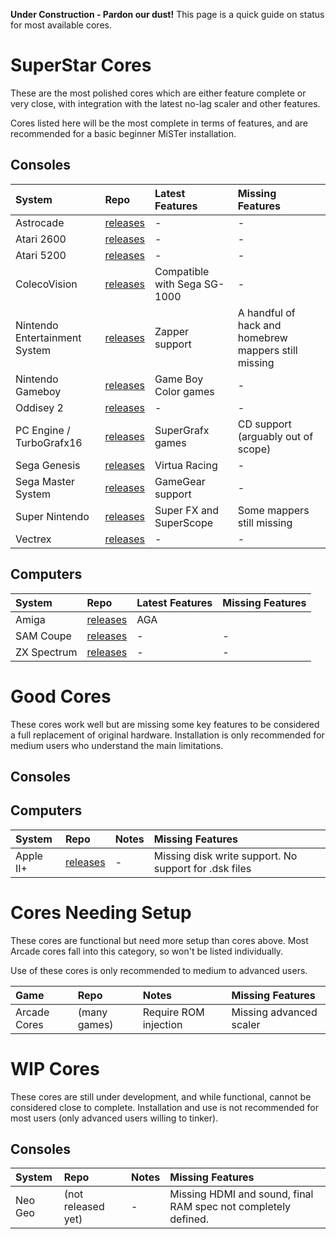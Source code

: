 **Under Construction - Pardon our dust!**
This page is a quick guide on status for most available cores. 



# SuperStar Cores #

These are the most polished cores which are either feature complete or very close,
with integration with the latest no-lag scaler and other features.

Cores listed here will be the most complete in terms of features,
and are recommended for a basic beginner MiSTer installation. 

## Consoles ##

| **System** | **Repo** | **Latest Features** | **Missing Features** |
|:-----------|:---------|:---------------|:-----------------|
| Astrocade | [releases]() | - | - |
| Atari 2600 | [releases]() | - | - |
| Atari 5200| [releases]() | - | - |
| ColecoVision | [releases]() | Compatible with Sega SG-1000 | - |
| Nintendo Entertainment System | [releases](https://github.com/MiSTer-devel/NES_MiSTer/tree/master/releases) | Zapper support | A handful of hack and homebrew mappers still missing |
| Nintendo Gameboy | [releases]() | Game Boy Color games | - |
| Oddisey 2| [releases]() | - | - |
| PC Engine / TurboGrafx16 | [releases]() | SuperGrafx games | CD support (arguably out of scope) |
| Sega Genesis | [releases]() | Virtua Racing | - |
| Sega Master System | [releases]() | GameGear support | - |
| Super Nintendo| [releases](https://github.com/MiSTer-devel/SNES_MiSTer/tree/master/releases) | Super FX and SuperScope | Some mappers still missing |
| Vectrex | [releases]() | - | - |

## Computers ##

| **System** | **Repo** | **Latest Features** | **Missing Features** |
|:-----------|:---------|:---------------|:-----------------|
| Amiga| [releases](https://github.com/MiSTer-devel/Minimig-AGA_MiSTer) | AGA | | 
| SAM Coupe | [releases]() | - | - | 
| ZX Spectrum | [releases]() | - | - | 


# Good Cores #

These cores work well but are missing some key features to be considered a full replacement of original hardware. Installation is only recommended for medium users who understand the main limitations.

## Consoles ##

## Computers ##

| **System** | **Repo** | **Notes** | **Missing Features** |
|:-----------|:---------|:---------------|:-----------------|
| Apple II+| [releases](https://github.com/MiSTer-devel/Apple-II_MiSTer/tree/master/releases) | - | Missing disk write support. No support for .dsk files |

# Cores Needing Setup #

These cores are functional but need more setup than cores above.
Most Arcade cores fall into this category, so won't be listed individually.

Use of these cores is only recommended to medium to advanced users.

| **Game** | **Repo** | **Notes** | **Missing Features** |
|:-----------|:---------|:---------------|:-----------------|
| Arcade Cores| (many games) | Require ROM injection | Missing advanced scaler |

# WIP Cores #

These cores are still under development, and while functional, cannot be considered close to complete.
Installation and use is not recommended for most users (only advanced users willing to tinker).

## Consoles ##

| **System** | **Repo** | **Notes** | **Missing Features** |
|:-----------|:---------|:---------------|:-----------------|
| Neo Geo | (not released yet) | - | Missing HDMI and sound, final RAM spec not completely defined. |



